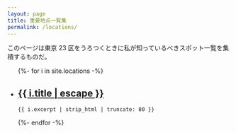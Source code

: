 ```yaml
---
layout: page
title: 重要地点一覧集
permalink: /locations/
---
```


このページは東京 23 区をうろつくときに私が知っているべきスポット一覧を集積するものだ。

<ul class="post-list">
  {%- for i in site.locations -%}
  <li>
    <h2><a class="post-link" href="{{ i.url | relative_url }}">{{ i.title | escape }}</a></h2>

    {{ i.excerpt | strip_html | truncate: 80 }}
  </li>
  {%- endfor -%}
</ul>
